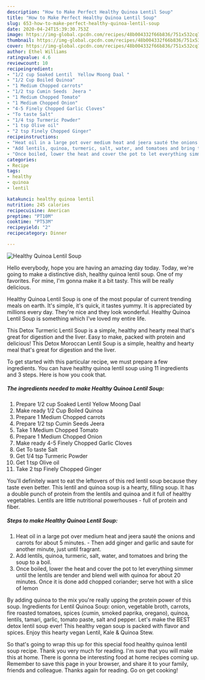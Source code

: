 ```yaml
---
description: "How to Make Perfect Healthy Quinoa Lentil Soup"
title: "How to Make Perfect Healthy Quinoa Lentil Soup"
slug: 653-how-to-make-perfect-healthy-quinoa-lentil-soup
date: 2020-04-24T15:39:30.753Z
image: https://img-global.cpcdn.com/recipes/48b004332f66b836/751x532cq70/healthy-quinoa-lentil-soup-recipe-main-photo.jpg
thumbnail: https://img-global.cpcdn.com/recipes/48b004332f66b836/751x532cq70/healthy-quinoa-lentil-soup-recipe-main-photo.jpg
cover: https://img-global.cpcdn.com/recipes/48b004332f66b836/751x532cq70/healthy-quinoa-lentil-soup-recipe-main-photo.jpg
author: Ethel Williams
ratingvalue: 4.6
reviewcount: 10
recipeingredient:
- "1/2 cup Soaked Lentil  Yellow Moong Daal "
- "1/2 Cup Boiled Quinoa"
- "1 Medium Chopped carrots"
- "1/2 tsp Cumin Seeds  Jeera "
- "1 Medium Chopped Tomato"
- "1 Medium Chopped Onion"
- "4-5 Finely Chopped Garlic Cloves"
- "To taste Salt"
- "1/4 tsp Turmeric Powder"
- "1 tsp Olive oil"
- "2 tsp Finely Chopped Ginger"
recipeinstructions:
- "Heat oil in a large pot over medium heat and jeera sauté the onions and carrots for about 5 minutes.   Then add ginger and garlic and saute for another minute, just until fragrant."
- "Add lentils, quinoa, turmeric, salt, water, and tomatoes and bring the soup to a boil."
- "Once boiled, lower the heat and cover the pot to let everything simmer until the lentils are tender and blend well with quinoa for about 20 minutes. Once it is done add chopped coriander; serve hot with a slice of lemon"
categories:
- Recipe
tags:
- healthy
- quinoa
- lentil

katakunci: healthy quinoa lentil 
nutrition: 245 calories
recipecuisine: American
preptime: "PT10M"
cooktime: "PT53M"
recipeyield: "2"
recipecategory: Dinner

---
```



![Healthy Quinoa Lentil Soup](https://img-global.cpcdn.com/recipes/48b004332f66b836/751x532cq70/healthy-quinoa-lentil-soup-recipe-main-photo.jpg)

Hello everybody, hope you are having an amazing day today. Today, we're going to make a distinctive dish, healthy quinoa lentil soup. One of my favorites. For mine, I'm gonna make it a bit tasty. This will be really delicious.

Healthy Quinoa Lentil Soup is one of the most popular of current trending meals on earth. It's simple, it's quick, it tastes yummy. It is appreciated by millions every day. They're nice and they look wonderful. Healthy Quinoa Lentil Soup is something which I've loved my entire life.

This Detox Turmeric Lentil Soup is a simple, healthy and hearty meal that&#39;s great for digestion and the liver. Easy to make, packed with protein and delicious! This Detox Moroccan Lentil Soup is a simple, healthy and hearty meal that&#39;s great for digestion and the liver.


To get started with this particular recipe, we must prepare a few ingredients. You can have healthy quinoa lentil soup using 11 ingredients and 3 steps. Here is how you cook that.

<!--inarticleads1-->

##### The ingredients needed to make Healthy Quinoa Lentil Soup:

1. Prepare 1/2 cup Soaked Lentil  Yellow Moong Daal 
1. Make ready 1/2 Cup Boiled Quinoa
1. Prepare 1 Medium Chopped carrots
1. Prepare 1/2 tsp Cumin Seeds  Jeera 
1. Take 1 Medium Chopped Tomato
1. Prepare 1 Medium Chopped Onion
1. Make ready 4-5 Finely Chopped Garlic Cloves
1. Get To taste Salt
1. Get 1/4 tsp Turmeric Powder
1. Get 1 tsp Olive oil
1. Take 2 tsp Finely Chopped Ginger


You&#39;ll definitely want to eat the leftovers of this red lentil soup because they taste even better. This lentil and quinoa soup is a hearty, filling soup. It has a double punch of protein from the lentils and quinoa and it full of healthy vegetables. Lentils are little nutritional powerhouses - full of protein and fiber. 

<!--inarticleads2-->

##### Steps to make Healthy Quinoa Lentil Soup:

1. Heat oil in a large pot over medium heat and jeera sauté the onions and carrots for about 5 minutes.  -  Then add ginger and garlic and saute for another minute, just until fragrant.
1. Add lentils, quinoa, turmeric, salt, water, and tomatoes and bring the soup to a boil.
1. Once boiled, lower the heat and cover the pot to let everything simmer until the lentils are tender and blend well with quinoa for about 20 minutes. Once it is done add chopped coriander; serve hot with a slice of lemon


By adding quinoa to the mix you&#39;re really upping the protein power of this soup. Ingredients for Lentil Quinoa Soup: onion, vegetable broth, carrots, fire roasted tomatoes, spices (cumin, smoked paprika, oregano), quinoa, lentils, tamari, garlic, tomato paste, salt and pepper. Let&#39;s make the BEST detox lentil soup ever! This healthy vegan soup is packed with flavor and spices. Enjoy this hearty vegan Lentil, Kale &amp; Quinoa Stew. 

So that's going to wrap this up for this special food healthy quinoa lentil soup recipe. Thank you very much for reading. I'm sure that you will make this at home. There is gonna be interesting food at home recipes coming up. Remember to save this page in your browser, and share it to your family, friends and colleague. Thanks again for reading. Go on get cooking!
